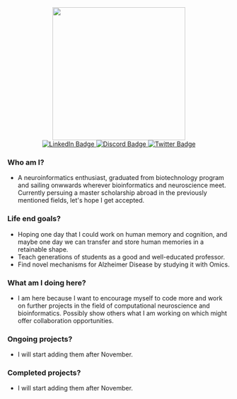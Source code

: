 <div id="header" align="center">
  <img src="https://media.giphy.com/media/26ybwJTvGyUPKF7Mc/giphy.gif" width="300"/>
  <div id="badges">
  <a href="https://www.linkedin.com/in/siefeldin-sobih-786370147/">
    <img src="https://img.shields.io/badge/LinkedIn-blue?style=for-the-badge&logo=linkedin&logoColor=white" alt="LinkedIn Badge"/>
  </a>
  <a href="https://discord.com/users/Sword%20Of%20Faith#9706">
    <img src="https://img.shields.io/badge/-Discord-blueviolet?style=for-the-badge&logo=Discord&logoColor=white" alt="Discord Badge"/>
  </a>
  <a href="https://twitter.com/SiefElD48286998">
    <img src="https://img.shields.io/badge/Twitter-blue?style=for-the-badge&logo=twitter&logoColor=white" alt="Twitter Badge"/>
  </a>
</div>
</div>

### Who am I?
- A neuroinformatics enthusiast, graduated from biotechnology program and sailing onwwards wherever bioinformatics and neuroscience meet. Currently persuing a master scholarship abroad in the previously mentioned fields, let's hope I get accepted.
### Life end goals?
- Hoping one day that I could work on human memory and cognition, and maybe one day we can transfer and store human memories in a retainable shape.
- Teach generations of students as a good and well-educated professor.
- Find novel mechanisms for Alzheimer Disease by studying it with Omics.
### What am I doing here?
- I am here because I want to encourage myself to code more and work on further projects in the field of computational neuroscience and bioinformatics. Possibly show others what I am working on which might offer collaboration opportunities.
### Ongoing projects?
- I will start adding them after November.
### Completed projects?
- I will start adding them after November.
